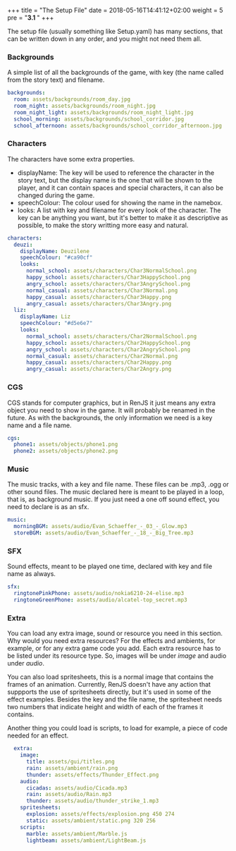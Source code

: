 +++
title = "The Setup File"
date =  2018-05-16T14:41:12+02:00
weight = 5
pre = "<b>3.1 </b>"
+++

The setup file (usually something like Setup.yaml) has many sections, that can be written down in any order, and you might not need them all.

### Backgrounds

A simple list of all the backgrounds of the game, with key (the name called from the story text) and filename.

```yaml
backgrounds:
  room: assets/backgrounds/room_day.jpg
  room_night: assets/backgrounds/room_night.jpg
  room_night_light: assets/backgrounds/room_night_light.jpg
  school_morning: assets/backgrounds/school_corridor.jpg
  school_afternoon: assets/backgrounds/school_corridor_afternoon.jpg
```

### Characters

The characters have some extra properties. 

* displayName: The key will be used to reference the character in the story text, but the display name is the one that will be shown to the player, and it can contain spaces and special characters, it can also be changed during the game. 
* speechColour: The colour used for showing the name in the namebox.
* looks: A list with key and filename for every look of the character. The key can be anything you want, but it's better to make it as descriptive as possible, to make the story writting more easy and natural.

```yaml
characters:
  deuzi:
    displayName: Deuzilene
    speechColour: "#ca90cf"
    looks:
      normal_school: assets/characters/Char3NormalSchool.png
      happy_school: assets/characters/Char3HappySchool.png
      angry_school: assets/characters/Char3AngrySchool.png
      normal_casual: assets/characters/Char3Normal.png
      happy_casual: assets/characters/Char3Happy.png
      angry_casual: assets/characters/Char3Angry.png
  liz:
    displayName: Liz
    speechColour: "#d5e6e7"
    looks:
      normal_school: assets/characters/Char2NormalSchool.png
      happy_school: assets/characters/Char2HappySchool.png
      angry_school: assets/characters/Char2AngrySchool.png
      normal_casual: assets/characters/Char2Normal.png
      happy_casual: assets/characters/Char2Happy.png
      angry_casual: assets/characters/Char2Angry.png
```

### CGS

CGS stands for computer graphics, but in RenJS it just means any extra object you need to show in the game. It will probably be renamed in the future. As with the backgrounds, the only information we need is a key name and a file name.

```yaml
cgs:
  phone1: assets/objects/phone1.png
  phone2: assets/objects/phone2.png
```

### Music

The music tracks, with a key and file name. These files can be .mp3, .ogg or other sound files. The music declared here is meant to be played in a loop, that is, as background music. If you just need a one off sound effect, you need to declare is as an sfx.

```yaml
music:
  morningBGM: assets/audio/Evan_Schaeffer_-_03_-_Glow.mp3
  storeBGM: assets/audio/Evan_Schaeffer_-_18_-_Big_Tree.mp3
```

### SFX

Sound effects, meant to be played one time, declared with key and file name as always.

```yaml
sfx:
  ringtonePinkPhone: assets/audio/nokia6210-24-elise.mp3
  ringtoneGreenPhone: assets/audio/alcatel-top_secret.mp3
```

### Extra

You can load any extra image, sound or resource you need in this section. Why would you need extra resources? For the effects and ambients, for example, or for any extra game code you add. Each extra resource has to be listed under its resource type. So, images will be under _image_ and audio under _audio_. 

You can also load spritesheets, this is a normal image that contains the frames of an animation. Currently, RenJS doesn't have any action that suppports the use of spritesheets directly, but it's used in some of the effect examples. Besides the key and the file name, the spritesheet needs two numbers that indicate height and width of each of the frames it contains.

Another thing you could load is scripts, to load for example, a piece of code needed for an effect.

```yaml
  extra:
    image:
      title: assets/gui/titles.png
      rain: assets/ambient/rain.png
      thunder: assets/effects/Thunder_Effect.png
    audio:
      cicadas: assets/audio/Cicada.mp3
      rain: assets/audio/Rain.mp3
      thunder: assets/audio/thunder_strike_1.mp3
    spritesheets:
      explosion: assets/effects/explosion.png 450 274
      static: assets/ambient/static.png 320 256
    scripts:
      marble: assets/ambient/Marble.js
      lightbeam: assets/ambient/LightBeam.js
```